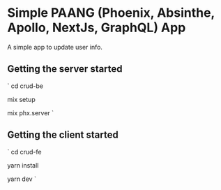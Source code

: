 # Simple PAANG (Phoenix, Absinthe, Apollo, NextJs, GraphQL) App

A simple app to update user info.

## Getting the server started
`
cd crud-be

mix setup

mix phx.server
`

## Getting the client started
`
cd crud-fe

yarn install

yarn dev
`